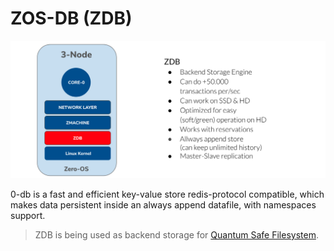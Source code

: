 # ZOS-DB (ZDB)

![](img/zdb_arch.jpg)

0-db is a fast and efficient key-value store redis-protocol compatible, which makes data persistent inside an always append datafile, with namespaces support.

> ZDB is being used as backend storage for [Quantum Safe Filesystem](qsfs.md).

